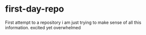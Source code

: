 # first-day-repo
First attempt to a repository 
i am just trying to make sense of all this information. excited yet overwhelmed 
